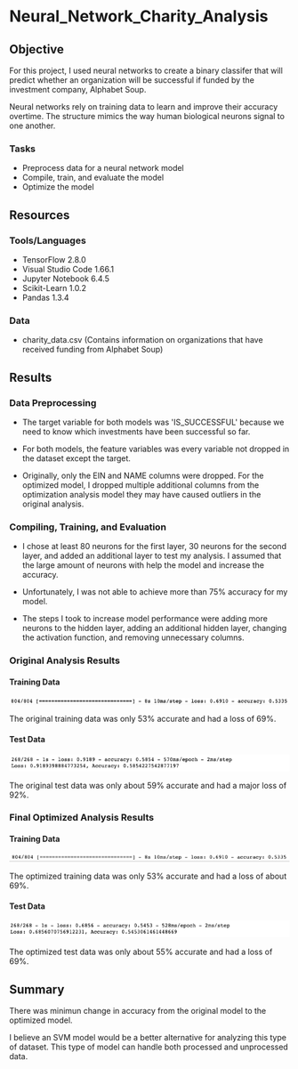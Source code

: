 # Neural_Network_Charity_Analysis

## Objective
For this project, I used neural networks to create a binary classifer that will predict whether an organization will be successful if funded by the investment company, Alphabet Soup.  

Neural networks rely on training data to learn and improve their accuracy overtime.   The structure mimics the way human biological neurons signal to one another.  

### Tasks
- Preprocess data for a neural network model
- Compile, train, and evaluate the model
- Optimize the model

## Resources

### Tools/Languages
- TensorFlow 2.8.0
- Visual Studio Code 1.66.1
- Jupyter Notebook 6.4.5
- Scikit-Learn 1.0.2
- Pandas 1.3.4

### Data
- charity_data.csv (Contains information on organizations that have received funding from Alphabet Soup)


## Results

### Data Preprocessing
- The target variable for both models was 'IS_SUCCESSFUL' because we need to know which investments have been successful so far.

- For both models, the feature variables was every variable not dropped in the dataset except the target.

- Originally, only the EIN and NAME columns were dropped.  For the optimized model, I dropped multiple additional columns from the optimization analysis model they may have caused outliers in the original analysis.

### Compiling, Training, and Evaluation
- I chose at least 80 neurons for the first layer, 30 neurons for the second layer, and added an additional layer to test my analysis.  I assumed that the large amount of neurons with help the model and increase the accuracy.

- Unfortunately, I was not able to achieve more than 75% accuracy for my model. 

- The steps I took to increase model performance were adding more neurons to the hidden layer, adding an additional hidden layer, changing the activation function, and removing unnecessary columns.


### Original Analysis Results

#### Training Data

![Getting Started](images/orig_train.png)

The original training data was only 53% accurate and had a loss of 69%.

#### Test Data
![Getting Started](images/original_test.png)

The original test data was only about 59% accurate and had a major loss of 92%.


### Final Optimized Analysis Results

#### Training Data

![Getting Started](images/opt_train.png)

The optimized training data was only 53% accurate and had a loss of about 69%.

#### Test Data
![Getting Started](images/opt_test.png)

The optimized test data was only about 55% accurate and had a loss of 69%.

## Summary

There was minimun change in accuracy from the original model to the optimized model.  

I believe an SVM model would be a better alternative for analyzing this type of dataset.  This type of model can handle both processed and unprocessed data.

